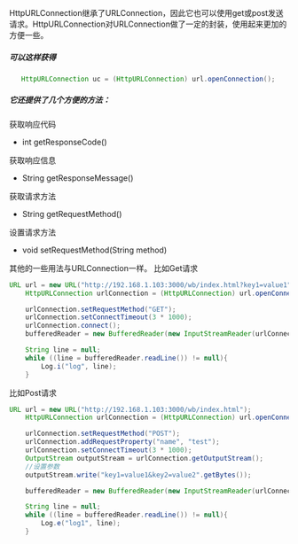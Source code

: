 HttpURLConnection继承了URLConnection，因此它也可以使用get或post发送请求。HttpURLConnection对URLConnection做了一定的封装，使用起来更加的方便一些。
##### 可以这样获得
```java
   HttpURLConnection uc = (HttpURLConnection) url.openConnection();
```

##### 它还提供了几个方便的方法：
获取响应代码
- int getResponseCode()

获取响应信息
- String getResponseMessage()

获取请求方法
- String getRequestMethod()

设置请求方法
- void setRequestMethod(String method)

其他的一些用法与URLConnection一样。
比如Get请求
```java
URL url = new URL("http://192.168.1.103:3000/wb/index.html?key1=value1");
    HttpURLConnection urlConnection = (HttpURLConnection) url.openConnection();

    urlConnection.setRequestMethod("GET");
    urlConnection.setConnectTimeout(3 * 1000);
    urlConnection.connect();
    bufferedReader = new BufferedReader(new InputStreamReader(urlConnection.getInputStream()));

    String line = null;
    while ((line = bufferedReader.readLine()) != null){
        Log.i("log", line);
    }
```

比如Post请求
```java
URL url = new URL("http://192.168.1.103:3000/wb/index.html");
    HttpURLConnection urlConnection = (HttpURLConnection) url.openConnection();

    urlConnection.setRequestMethod("POST");
    urlConnection.addRequestProperty("name", "test");
    urlConnection.setConnectTimeout(3 * 1000);
    OutputStream outputStream = urlConnection.getOutputStream();
    //设置参数
    outputStream.write("key1=value1&key2=value2".getBytes());

    bufferedReader = new BufferedReader(new InputStreamReader(urlConnection.getInputStream()));

    String line = null;
    while ((line = bufferedReader.readLine()) != null){
        Log.e("log1", line);
    }
```